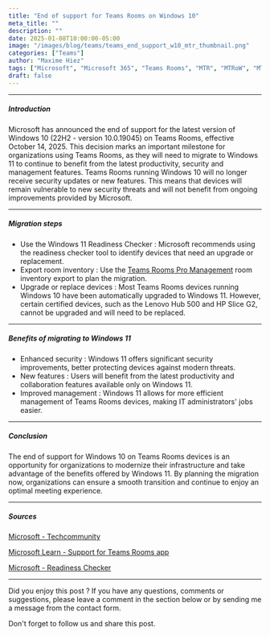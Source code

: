 ```yaml
---
title: "End of support for Teams Rooms on Windows 10"
meta_title: ""
description: ""
date: 2025-01-08T10:00:00-05:00
image: "/images/blog/teams/teams_end_support_w10_mtr_thumbnail.png"
categories: ["Teams"]
author: "Maxime Hiez"
tags: ["Microsoft", "Microsoft 365", "Teams Rooms", "MTR", "MTRoW", "MTRoA", "Windows 10", "Windows 11", "End of support"]
draft: false
---
```

---

##### Introduction
Microsoft has announced the end of support for the latest version of Windows 10 (22H2 - version 10.0.19045) on Teams Rooms, effective October 14, 2025. This decision marks an important milestone for organizations using Teams Rooms, as they will need to migrate to Windows 11 to continue to benefit from the latest productivity, security and management features. Teams Rooms running Windows 10 will no longer receive security updates or new features. This means that devices will remain vulnerable to new security threats and will not benefit from ongoing improvements provided by Microsoft.

---

##### Migration steps
- Use the Windows 11 Readiness Checker : Microsoft recommends using the readiness checker tool to identify devices that need an upgrade or replacement.
- Export room inventory : Use the <u>Teams Rooms Pro Management</u> room inventory export to plan the migration.
- Upgrade or replace devices : Most Teams Rooms devices running Windows 10 have been automatically upgraded to Windows 11. However, certain certified devices, such as the Lenovo Hub 500 and HP Slice G2, cannot be upgraded and will need to be replaced.

---

##### Benefits of migrating to Windows 11
- Enhanced security : Windows 11 offers significant security improvements, better protecting devices against modern threats.
- New features : Users will benefit from the latest productivity and collaboration features available only on Windows 11.
- Improved management : Windows 11 allows for more efficient management of Teams Rooms devices, making IT administrators' jobs easier.

---

##### Conclusion
The end of support for Windows 10 on Teams Rooms devices is an opportunity for organizations to modernize their infrastructure and take advantage of the benefits offered by Windows 11. By planning the migration now, organizations can ensure a smooth transition and continue to enjoy an optimal meeting experience.

---

##### Sources
[Microsoft - Techcommunity](https://techcommunity.microsoft.com/blog/microsoftteamsblog/windows-10-end-of-support-for-teams-rooms-on-windows/4363561)

[Microsoft Learn - Support for Teams Rooms app](https://learn.microsoft.com/en-us/MicrosoftTeams/rooms/rooms-lifecycle-support)

[Microsoft - Readiness Checker](https://support.microsoft.com/en-us/windows/can-i-upgrade-to-windows-11-14c25efc-ecb7-4ce6-a3dd-7e2e24476997)

---


Did you enjoy this post ? If you have any questions, comments or suggestions, please leave a comment in the section below or by sending me a message from the contact form.

Don't forget to follow us and share this post.
